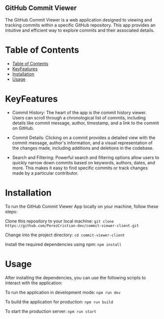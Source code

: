 ## GitHub Commit Viewer

The GitHub Commit Viewer is a web application designed to viewing and tracking commits within a specific GitHub repository. This app provides an intuitive and efficient way to explore commits and their associated details.

# Table of Contents

- [Table of Contents](#table-of-contents)
- [KeyFeatures](#keyfeatures)
- [Installation](#installation)
- [Usage](#usage)

# KeyFeatures
* Commit History: The heart of the app is the commit history viewer. Users can scroll through a chronological list of commits, including details like commit message, author, timestamp, and a link to the commit on GitHub.

* Commit Details: Clicking on a commit provides a detailed view with the commit message, author's information, and a visual representation of the changes made, including additions and deletions in the codebase.

* Search and Filtering: Powerful search and filtering options allow users to quickly narrow down commits based on keywords, authors, dates, and more. This makes it easy to find specific commits or track changes made by a particular contributor.

# Installation
To run the GitHub Commit Viewer App locally on your machine, follow these steps:

Clone this repository to your local machine:
`git clone https://github.com/PerezCristian-dev/commit-viewer-client.git`

Change into the project directory:
`cd commit-viewer-client`

Install the required dependencies using npm:
`npm install`

# Usage
After installing the dependencies, you can use the following scripts to interact with the application:

To run the application in development mode:
`npm run dev`

To build the application for production:
`npm run build`

To start the production server:
`npm run start`


 



